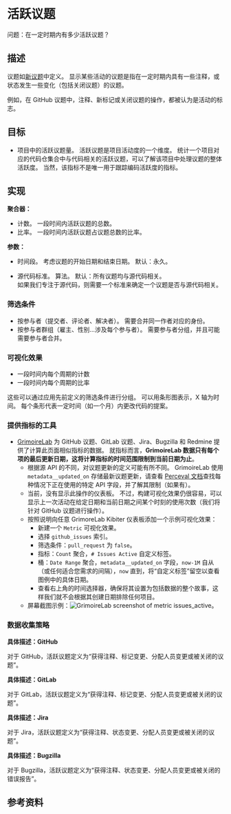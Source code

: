# 活跃议题

问题：在一定时期内有多少活跃议题？


## 描述

议题如[新议题](https://github.com/chaoss/wg-evolution/blob/master/metrics/Issues_New.md)中定义。 显示某些活动的议题是指在一定时期内具有一些注释，或状态发生一些变化（包括关闭议题）的议题。

例如，在 GitHub 议题中，注释、新标记或关闭议题的操作，都被认为是活动的标志。


## 目标

* 项目中的活跃议题量。 活跃议题是项目活动度的一个维度。 统计一个项目对应的代码仓集合中与代码相关的活跃议题，可以了解该项目中处理议题的整体活跃度。 当然，该指标不是唯一用于跟踪编码活跃度的指标。


## 实现

**聚合器：**
* 计数。 一段时间内活跃议题的总数。
* 比率。 一段时间内活跃议题占议题总数的比率。

**参数：**
* 时间段。 考虑议题的开始日期和结束日期。 默认：永久。

* 源代码标准。 算法。 默认：所有议题均与源代码相关。  
  如果我们专注于源代码，则需要一个标准来确定一个议题是否与源代码相关。

### 筛选条件

* 按参与者（提交者、评论者、解决者）。 需要合并同一作者对应的身份。
* 按参与者群组（雇主、性别…涉及每个参与者）。 需要参与者分组，并且可能需要参与者合并。


### 可视化效果

* 一段时间内每个周期的计数
* 一段时间内每个周期的比率

这些可以通过应用先前定义的筛选条件进行分组。 可以用条形图表示，X 轴为时间。 每个条形代表一定时间（如一个月）内更改代码的提案。


### 提供指标的工具

* [GrimoireLab](https://chaoss.github.io/grimoirelab) 为 GitHub 议题、GitLab 议题、Jira、Bugzilla 和 Redmine 提供了计算此页面相似指标的数据。 就指标而言，**GrimoireLab 数据只有每个项的最后更新日期，这将计算指标的时间范围限制到当前日期为止**。
  - 根据源 API 的不同，对议题更新的定义可能有所不同。 GrimoireLab 使用 `metadata__updated_on` 存储最新议题更新，请查看 [Perceval 文档](https://perceval.readthedocs.io/en/latest/search.html?q=metadata_updated_on&check_keywords=yes&area=default)查找每种情况下正在使用的特定 API 字段，并了解其限制（如果有）。
  - 当前，没有显示此操作的仪表板。 不过，构建可视化效果仍很容易，可以显示上一次活动在给定日期和当前日期之间某个时刻的使用次数（我们将针对 GitHub 议题进行操作）。
  - 按照说明向任意 GrimoreLab Kibiter 仪表板添加一个示例可视化效果：
    * 新建一个 `Metric` 可视化效果。
    * 选择 `github_issues` 索引。
    * 筛选条件：`pull_request` 为 `false`。
    * 指标：`Count` 聚合，`# Issues Active` 自定义标签。
    * 桶：`Date Range` 聚合，`metadata__updated_on` 字段，`now-1M` 自从（或任何适合您需求的间隔），`now` 直到，将“自定义标签”留空以查看图例中的具体日期。
    * 查看右上角的时间选择器，确保将其设置为包括数据的整个故事，这样我们就不会根据其创建日期排除任何项目。
  - 屏幕截图示例：![GrimoireLab screenshot of metric issues_active](images/issues-active_grimoirelab.png)。

### 数据收集策略

**具体描述：GitHub**

对于 GitHub，活跃议题定义为“获得注释、标记变更、分配人员变更或被关闭的议题”。

**具体描述：GitLab**

对于 GitLab，活跃议题定义为“获得注释、标记变更、分配人员变更或被关闭的议题”。

**具体描述：Jira**

对于 Jira，活跃议题定义为“获得注释、状态变更、分配人员变更或被关闭的议题”。

**具体描述：Bugzilla**

对于 Bugzilla，活跃议题定义为“获得注释、状态变更、分配人员变更或被关闭的错误报告”。

## 参考资料
